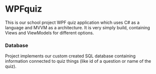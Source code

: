 # WPFquiz

This is our school project WPF quiz application which uses C# as a language and MVVM as a architecture. It is very simply build, containing Views and ViewModels for different options.

### Database

Project implements our custom created SQL database containing information connected to quiz things (like id of a question or name of the quiz).